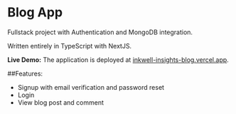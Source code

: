 # Blog App

Fullstack project with Authentication and MongoDB integration.

Written entirely in TypeScript with NextJS.

**Live Demo:** The application is deployed at [inkwell-insights-blog.vercel.app](inkwell-insights-blog.vercel.app).

##Features:
- Signup with email verification and password reset
- Login
- View blog post and comment
